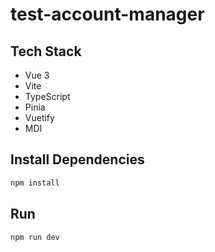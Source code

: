 # test-account-manager


## Tech Stack

- Vue 3
- Vite
- TypeScript
- Pinia
- Vuetify
- MDI

## Install Dependencies

```bash
npm install
```

## Run

```bash
npm run dev
```
